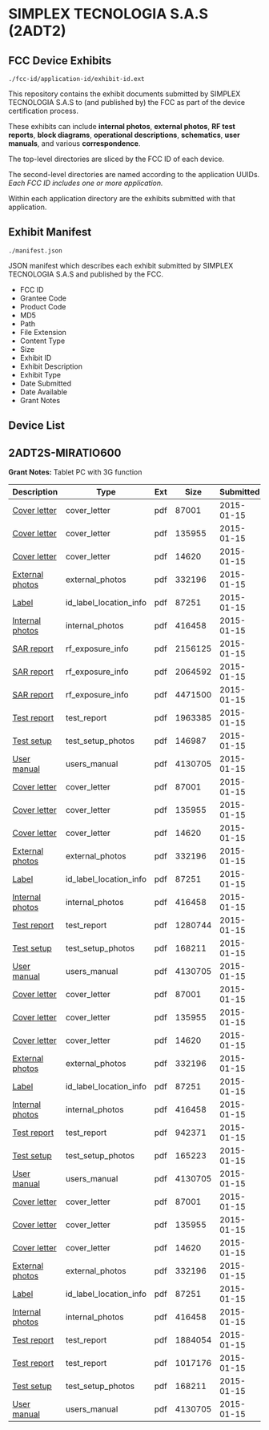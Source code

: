 # SIMPLEX TECNOLOGIA S.A.S (2ADT2)
## FCC Device Exhibits

```
./fcc-id/application-id/exhibit-id.ext
```

This repository contains the exhibit documents submitted by SIMPLEX TECNOLOGIA S.A.S to (and published by) the FCC as part of the device certification process.

These exhibits can include **internal photos**, **external photos**, **RF test reports**, **block diagrams**, **operational descriptions**, **schematics**, **user manuals**, and various **correspondence**.

The top-level directories are sliced by the FCC ID of each device.

The second-level directories are named according to the application UUIDs. *Each FCC ID includes one or more application.*

Within each application directory are the exhibits submitted with that application. 

## Exhibit Manifest

```
./manifest.json
```

JSON manifest which describes each exhibit submitted by SIMPLEX TECNOLOGIA S.A.S and published by the FCC.

- FCC ID
- Grantee Code
- Product Code
- MD5
- Path
- File Extension
- Content Type
- Size
- Exhibit ID
- Exhibit Description
- Exhibit Type
- Date Submitted
- Date Available
- Grant Notes

## Device List
## 2ADT2S-MIRATIO600
**Grant Notes:** Tablet PC with 3G function

| Description | Type | Ext | Size | Submitted | Available |
| ----------- | ---- | --- | ---- | --------- | --------- |
| [Cover letter](2ADT2S-MIRATIO600/531d0e6eb4ff987553959eff7bef5052/2501195.pdf) | cover_letter | pdf | 87001 | 2015-01-15 | 2015-01-15 |
| [Cover letter](2ADT2S-MIRATIO600/531d0e6eb4ff987553959eff7bef5052/2501196.pdf) | cover_letter | pdf | 135955 | 2015-01-15 | 2015-01-15 |
| [Cover letter](2ADT2S-MIRATIO600/531d0e6eb4ff987553959eff7bef5052/2501197.pdf) | cover_letter | pdf | 14620 | 2015-01-15 | 2015-01-15 |
| [External photos](2ADT2S-MIRATIO600/531d0e6eb4ff987553959eff7bef5052/2501198.pdf) | external_photos | pdf | 332196 | 2015-01-15 | 2015-01-15 |
| [Label](2ADT2S-MIRATIO600/531d0e6eb4ff987553959eff7bef5052/2501199.pdf) | id_label_location_info | pdf | 87251 | 2015-01-15 | 2015-01-15 |
| [Internal photos](2ADT2S-MIRATIO600/531d0e6eb4ff987553959eff7bef5052/2501200.pdf) | internal_photos | pdf | 416458 | 2015-01-15 | 2015-01-15 |
| [SAR report](2ADT2S-MIRATIO600/531d0e6eb4ff987553959eff7bef5052/2501203.pdf) | rf_exposure_info | pdf | 2156125 | 2015-01-15 | 2015-01-15 |
| [SAR report](2ADT2S-MIRATIO600/531d0e6eb4ff987553959eff7bef5052/2501204.pdf) | rf_exposure_info | pdf | 2064592 | 2015-01-15 | 2015-01-15 |
| [SAR report](2ADT2S-MIRATIO600/531d0e6eb4ff987553959eff7bef5052/2501205.pdf) | rf_exposure_info | pdf | 4471500 | 2015-01-15 | 2015-01-15 |
| [Test report](2ADT2S-MIRATIO600/531d0e6eb4ff987553959eff7bef5052/2501207.pdf) | test_report | pdf | 1963385 | 2015-01-15 | 2015-01-15 |
| [Test setup](2ADT2S-MIRATIO600/531d0e6eb4ff987553959eff7bef5052/2501208.pdf) | test_setup_photos | pdf | 146987 | 2015-01-15 | 2015-01-15 |
| [User manual](2ADT2S-MIRATIO600/531d0e6eb4ff987553959eff7bef5052/2501209.pdf) | users_manual | pdf | 4130705 | 2015-01-15 | 2015-01-15 |
| [Cover letter](2ADT2S-MIRATIO600/b61554f56aec5fdd0d76eb54ecb08234/2501195.pdf) | cover_letter | pdf | 87001 | 2015-01-15 | 2015-01-15 |
| [Cover letter](2ADT2S-MIRATIO600/b61554f56aec5fdd0d76eb54ecb08234/2501196.pdf) | cover_letter | pdf | 135955 | 2015-01-15 | 2015-01-15 |
| [Cover letter](2ADT2S-MIRATIO600/b61554f56aec5fdd0d76eb54ecb08234/2501197.pdf) | cover_letter | pdf | 14620 | 2015-01-15 | 2015-01-15 |
| [External photos](2ADT2S-MIRATIO600/b61554f56aec5fdd0d76eb54ecb08234/2501198.pdf) | external_photos | pdf | 332196 | 2015-01-15 | 2015-01-15 |
| [Label](2ADT2S-MIRATIO600/b61554f56aec5fdd0d76eb54ecb08234/2501199.pdf) | id_label_location_info | pdf | 87251 | 2015-01-15 | 2015-01-15 |
| [Internal photos](2ADT2S-MIRATIO600/b61554f56aec5fdd0d76eb54ecb08234/2501200.pdf) | internal_photos | pdf | 416458 | 2015-01-15 | 2015-01-15 |
| [Test report](2ADT2S-MIRATIO600/b61554f56aec5fdd0d76eb54ecb08234/2501290.pdf) | test_report | pdf | 1280744 | 2015-01-15 | 2015-01-15 |
| [Test setup](2ADT2S-MIRATIO600/b61554f56aec5fdd0d76eb54ecb08234/2501238.pdf) | test_setup_photos | pdf | 168211 | 2015-01-15 | 2015-01-15 |
| [User manual](2ADT2S-MIRATIO600/b61554f56aec5fdd0d76eb54ecb08234/2501209.pdf) | users_manual | pdf | 4130705 | 2015-01-15 | 2015-01-15 |
| [Cover letter](2ADT2S-MIRATIO600/3661414932483c6893626e5974b7e15e/2501195.pdf) | cover_letter | pdf | 87001 | 2015-01-15 | 2015-01-15 |
| [Cover letter](2ADT2S-MIRATIO600/3661414932483c6893626e5974b7e15e/2501196.pdf) | cover_letter | pdf | 135955 | 2015-01-15 | 2015-01-15 |
| [Cover letter](2ADT2S-MIRATIO600/3661414932483c6893626e5974b7e15e/2501197.pdf) | cover_letter | pdf | 14620 | 2015-01-15 | 2015-01-15 |
| [External photos](2ADT2S-MIRATIO600/3661414932483c6893626e5974b7e15e/2501198.pdf) | external_photos | pdf | 332196 | 2015-01-15 | 2015-01-15 |
| [Label](2ADT2S-MIRATIO600/3661414932483c6893626e5974b7e15e/2501199.pdf) | id_label_location_info | pdf | 87251 | 2015-01-15 | 2015-01-15 |
| [Internal photos](2ADT2S-MIRATIO600/3661414932483c6893626e5974b7e15e/2501200.pdf) | internal_photos | pdf | 416458 | 2015-01-15 | 2015-01-15 |
| [Test report](2ADT2S-MIRATIO600/3661414932483c6893626e5974b7e15e/2501302.pdf) | test_report | pdf | 942371 | 2015-01-15 | 2015-01-15 |
| [Test setup](2ADT2S-MIRATIO600/3661414932483c6893626e5974b7e15e/2501303.pdf) | test_setup_photos | pdf | 165223 | 2015-01-15 | 2015-01-15 |
| [User manual](2ADT2S-MIRATIO600/3661414932483c6893626e5974b7e15e/2501209.pdf) | users_manual | pdf | 4130705 | 2015-01-15 | 2015-01-15 |
| [Cover letter](2ADT2S-MIRATIO600/e254390bacd464986908e478eb3fcb76/2501195.pdf) | cover_letter | pdf | 87001 | 2015-01-15 | 2015-01-15 |
| [Cover letter](2ADT2S-MIRATIO600/e254390bacd464986908e478eb3fcb76/2501196.pdf) | cover_letter | pdf | 135955 | 2015-01-15 | 2015-01-15 |
| [Cover letter](2ADT2S-MIRATIO600/e254390bacd464986908e478eb3fcb76/2501197.pdf) | cover_letter | pdf | 14620 | 2015-01-15 | 2015-01-15 |
| [External photos](2ADT2S-MIRATIO600/e254390bacd464986908e478eb3fcb76/2501198.pdf) | external_photos | pdf | 332196 | 2015-01-15 | 2015-01-15 |
| [Label](2ADT2S-MIRATIO600/e254390bacd464986908e478eb3fcb76/2501199.pdf) | id_label_location_info | pdf | 87251 | 2015-01-15 | 2015-01-15 |
| [Internal photos](2ADT2S-MIRATIO600/e254390bacd464986908e478eb3fcb76/2501200.pdf) | internal_photos | pdf | 416458 | 2015-01-15 | 2015-01-15 |
| [Test report](2ADT2S-MIRATIO600/e254390bacd464986908e478eb3fcb76/2501236.pdf) | test_report | pdf | 1884054 | 2015-01-15 | 2015-01-15 |
| [Test report](2ADT2S-MIRATIO600/e254390bacd464986908e478eb3fcb76/2501237.pdf) | test_report | pdf | 1017176 | 2015-01-15 | 2015-01-15 |
| [Test setup](2ADT2S-MIRATIO600/e254390bacd464986908e478eb3fcb76/2501238.pdf) | test_setup_photos | pdf | 168211 | 2015-01-15 | 2015-01-15 |
| [User manual](2ADT2S-MIRATIO600/e254390bacd464986908e478eb3fcb76/2501209.pdf) | users_manual | pdf | 4130705 | 2015-01-15 | 2015-01-15 |
